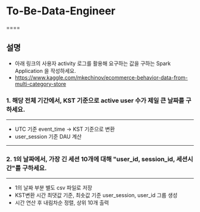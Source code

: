 # To-Be-Data-Engineer  
==== 
  
## 설명
- 아래 링크의 사용자 activity 로그를 활용해 요구하는 값을 구하는 Spark Application 을 작성하세요.
- https://www.kaggle.com/mkechinov/ecommerce-behavior-data-from-multi-category-store

### 1. 해당 전체 기간에서, KST 기준으로 active user 수가 제일 큰 날짜를 구하세요.  
----  
- UTC 기준 event_time -> KST 기준으로 변환
- user_session 기준 DAU 계산  
  
----  
### 2. 1의 날짜에서, 가장 긴 세션 10개에 대해 "user_id, session_id, 세션시간"를 구하세요.  
----  
- 1의 날짜 부분 별도 csv 파일로 저장
- KST변환 시간 최댓값 기준, 최솟값 기준 user_session, user_id 그룹 생성
- 시간 연산 후 내림차순 정렬, 상위 10개 출력
